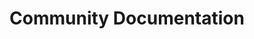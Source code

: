---
title: "Community Documentation"
linkTitle: "Community Docs"
description: "Unsorted articles contributed by the TrueNAS user community."
weight: 3
---